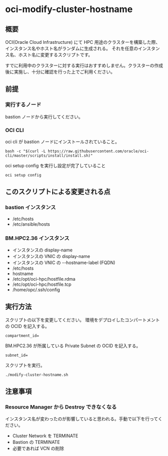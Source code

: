 # oci-modify-cluster-hostname
## 概要
OCI(Oracle Cloud Infrastructure) にて HPC 用途のクラスターを構築した際、インスタンス名やホスト名がランダムに生成される。
それを任意のインスタンス名、ホスト名に変更するスクリプトです。

すでに利用中のクラスターに対する実行はおすすめしません。クラスターの作成後に実施し、十分に確認を行った上でご利用ください。

## 前提
### 実行するノード
bastion ノードから実行してください。
### OCI CLI
oci cli が bastion ノードにインストールされていること。
```
bash -c "$(curl -L https://raw.githubusercontent.com/oracle/oci-cli/master/scripts/install/install.sh)"
```

oci setup config を実行し設定が完了していること
```
oci setup config
```


## このスクリプトによる変更される点
### bastion インスタンス
- /etc/hosts
- /etc/ansible/hosts

### BM.HPC2.36 インスタンス
- インスタンスの display-name
- インスタンスの VNIC の display-name
- インスタンスの VNIC の --hostname-label (FQDN)
- /etc/hosts
- hostname
- /etc/opt/oci-hpc/hostfile.rdma
- /etc/opt/oci-hpc/hostfile.tcp
- /home/opc/.ssh/config

## 実行方法 
スクリプトの以下を変更してください。
環境をデプロイしたコンパートメントの OCID を記入する。
```
compartment_id=
```

BM.HPC2.36 が所属している Private Subnet の OCID を記入する。
```
subnet_id=
```

スクリプトを実行。
```
./modify-cluster-hostname.sh
```

## 注意事項
### Resource Manager から Destroy できなくなる
インスタンス名が変わったのが影響していると思われる。手動で以下を行ってください。
- Cluster Network を TERMINATE
- Bastion の TERMINATE
- 必要であれば VCN の削除
